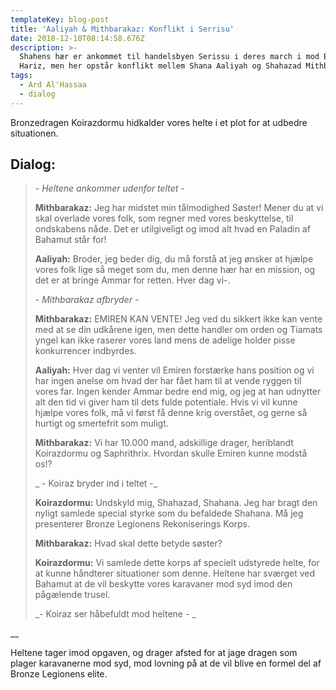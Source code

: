 ```yaml
---
templateKey: blog-post
title: 'Aaliyah & Mithbarakaz: Konflikt i Serrisu'
date: 2018-12-10T08:14:58.676Z
description: >-
  Shahens hær er ankommet til handelsbyen Serissu i deres march i mod Buzra Baz
  Hariz, men her opstår konflikt mellem Shana Aaliyah og Shahazad Mithbarakaz.
tags:
  - Ard Al'Hassaa
  - dialog
---
```

Bronzedragen Koirazdormu hidkalder vores helte i et plot for at udbedre situationen.

## Dialog:

> _\- Heltene ankommer udenfor teltet -_
>
> **Mithbarakaz:**
> Jeg har midstet min tålmodighed Søster! Mener du at vi skal overlade vores folk, som regner med vores beskyttelse, til ondskabens nåde. Det er utilgiveligt og imod alt hvad en Paladin af Bahamut står for!
>
> **Aaliyah:**
> Broder, jeg beder dig, du må forstå at jeg ønsker at hjælpe vores folk lige så meget som du, men denne hær har en mission, og det er at bringe Ammar for retten. Hver dag vi-.
>
> _\- Mithbarakaz afbryder -_
>
> **Mithbarakaz:**
> EMIREN KAN VENTE! Jeg ved du sikkert ikke kan vente med at se din udkårene igen, men dette handler om orden og Tiamats yngel kan ikke raserer vores land mens de adelige holder pisse konkurrencer indbyrdes.
>
> **Aaliyah:**
> Hver dag vi venter vil Emiren forstærke hans position og vi har ingen anelse om hvad der har fået ham til at vende ryggen til vores far. Ingen kender Ammar bedre end mig, og jeg at han udnytter alt den tid vi giver ham til dets fulde potentiale. Hvis vi vil kunne hjælpe vores folk, må vi først få denne krig overstået, og gerne så hurtigt og smertefrit som muligt.
>
> **Mithbarakaz:**
> Vi har 10.000 mand, adskillige drager, heriblandt Koirazdormu og Saphrithrix. Hvordan skulle Emiren kunne modstå os!?
>
> _ - Koiraz bryder ind i teltet -_
>
> **Koirazdormu:**
> Undskyld mig, Shahazad, Shahana. Jeg har bragt den nyligt samlede special styrke som du befaldede Shahana. Må jeg presenterer Bronze Legionens Rekoniserings Korps.
>
> **Mithbarakaz:**
> Hvad skal dette betyde søster?
>
> **Koirazdormu:**
> Vi samlede dette korps af specielt udstyrede helte, for at kunne håndterer situationer som denne. Heltene har sværget ved Bahamut at de vil beskytte vores karavaner mod syd imod den pågælende trusel.
>
> _\- Koiraz ser håbefuldt mod heltene -
> _

__

Heltene tager imod opgaven, og drager afsted for at jage dragen som plager karavanerne mod syd, mod lovning på at de vil blive en formel del af Bronze Legionens elite.
